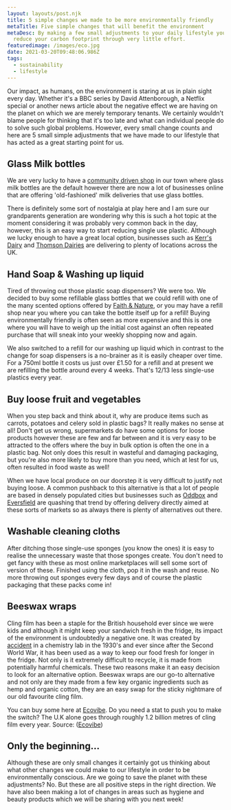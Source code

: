 ```yaml
---
layout: layouts/post.njk
title: 5 simple changes we made to be more environmentally friendly
metaTitle: Five simple changes that will benefit the environment
metaDesc: By making a few small adjustments to your daily lifestyle you could
  reduce your carbon footprint through very little effort.
featuredimage: /images/eco.jpg
date: 2021-03-20T09:48:06.986Z
tags:
  - sustainability
  - lifestyle
---
```

Our impact, as humans, on the environment is staring at us in plain sight every day. Whether it's a BBC series by David Attenborough, a Netflix special or another news article about the negative effect we are having on the planet on which we are merely temporary tenants. We certainly wouldn't blame people for thinking that it's too late and what can individual people do to solve such global problems.  However, every small change counts and here are 5 small simple adjustments that we have made to our lifestyle that has acted as a great starting point for us.

## Glass Milk bottles

We are very lucky to have a [community driven shop](https://communitycarrot.scot/) in our town where glass milk bottles are the default however there are now a lot of businesses online that are offering 'old-fashioned' milk deliveries that use glass bottles. 

There is definitely some sort of nostalgia at play here and I am sure our grandparents generation are wondering why this is such a hot topic at the moment considering it was probably very common back in the day, however, this is an easy way to start reducing single use plastic. Although we lucky enough to have a great local option, businesses such as [Kerr's Dairy](https://kerrsdairy.co.uk/) and [Thomson Dairies](https://www.thomsondairies.com/milk-delivery/delivery-areas/) are delivering to plenty of locations across the UK.

## Hand Soap & Washing up liquid

Tired of throwing out those plastic soap dispensers? We were too. We decided to buy some refillable glass bottles that we could refill with one of the many scented options offered by [Faith & Nature](https://www.faithinnature.co.uk/), or you may have a refill shop near you where you can take the bottle itself up for a refill! Buying environmentally friendly is often seen as more expensive and this is one where you will have to weigh up the initial cost against an often repeated purchase that will sneak into your weekly shopping now and again. 

We also switched to a refill for our washing up liquid which in contrast to the change for soap dispensers is a no-brainer as it is easily cheaper over time. For a 750ml bottle it costs us just over £1.50 for a refill and at present we are refilling the bottle around every 4 weeks. That's 12/13 less single-use plastics every year. 

## Buy loose fruit and vegetables

When you step back and think about it, why are produce items such as carrots, potatoes and celery sold in plastic bags? It really makes no sense at all! Don't get us wrong, supermarkets do have some options for loose products however these are few and far between and it is very easy to be attracted to the offers where the buy in bulk option is often the one in a plastic bag. Not only does this result in wasteful and damaging packaging, but you're also more likely to buy more than you need, which at lest for us, often resulted in food waste as well!

When we have local produce on our doorstep it is very difficult to justify not buying loose. A common pushback to this alternative is that a lot of people are based in densely populated cities but businesses such as [Oddbox](https://www.oddbox.co.uk/) and [Eversfield](https://www.eversfieldorganic.co.uk/) are quashing that trend by offering delivery directly aimed at these sorts of markets so as always there is plenty of alternatives out there.

## Washable cleaning cloths

After ditching those single-use sponges (you know the ones) it is easy to realise the unnecessary waste that those sponges create. You don't need to get fancy with these as most online marketplaces will sell some sort of version of these. Finished using the cloth, pop it in the wash and reuse. No more throwing out sponges every few days and of course the plastic packaging that these packs come in!

## Beeswax wraps

Cling film has been a staple for the British household ever since we were kids and although it might keep your sandwich fresh in the fridge, its impact of the environment is undoubtedly a negative one. It was created by [accident](https://www.nationalgeographic.com/environment/article/story-of-plastic-sticky-problem-of-plastic-wrap) in a chemistry lab in the 1930's and ever since after the Second World War, it has been used as a way to keep our food fresh for longer in the fridge. Not only is it extremely difficult to recycle, it is made from potentially harmful chemicals. These two reasons make it an easy decision to look for an alternative option. Beeswax wraps are our go-to alternative and not only are they made from a few key organic ingredients such as hemp and organic cotton, they are an easy swap for the sticky nightmare of our old favourite cling film. 

You can buy some here at [Ecovibe](https://ecovibe.co.uk/products/reusable-beeswax-food-wraps-variety-pack). Do you need a stat to push you to make the switch? The U.K alone goes through roughly 1.2 billion metres of cling film every year. Source: ([Ecovibe](https://ecovibe.co.uk/blogs/news/beeswax-wraps-the-answer-to-harmful-cling-film?utm_source=google&utm_medium=cpc&utm_campaign=dsa-ecovibe-0920-remarketing&utm_content=467261084793&utm_term=106551572565&gclid=CjwKCAiAhbeCBhBcEiwAkv2cY4NjHfvcxs3XsPRnQXdCptMQlfI8x5_S4BzM1-Yc84HW19gnLc2XORoCWikQAvD_BwE))

## Only the beginning...

Although these are only small changes it certainly got us thinking about what other  changes we could make to our lifestyle in order to be environmentally conscious. Are we going to save the planet with these adjustments? No. But these are all positive steps in the right direction. We have also been making a lot of changes in areas such as hygiene and beauty products which we will be sharing with you next week!